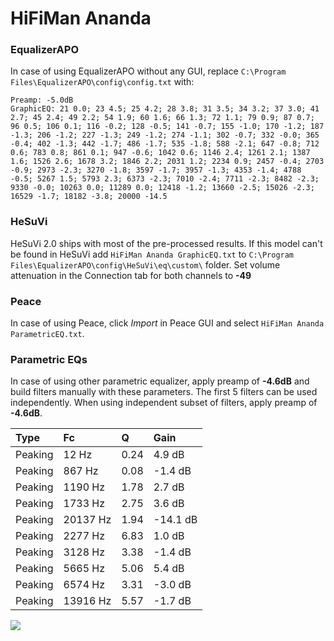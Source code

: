 # HiFiMan Ananda

### EqualizerAPO
In case of using EqualizerAPO without any GUI, replace `C:\Program Files\EqualizerAPO\config\config.txt`
with:
```
Preamp: -5.0dB
GraphicEQ: 21 0.0; 23 4.5; 25 4.2; 28 3.8; 31 3.5; 34 3.2; 37 3.0; 41 2.7; 45 2.4; 49 2.2; 54 1.9; 60 1.6; 66 1.3; 72 1.1; 79 0.9; 87 0.7; 96 0.5; 106 0.1; 116 -0.2; 128 -0.5; 141 -0.7; 155 -1.0; 170 -1.2; 187 -1.3; 206 -1.2; 227 -1.3; 249 -1.2; 274 -1.1; 302 -0.7; 332 -0.0; 365 -0.4; 402 -1.3; 442 -1.7; 486 -1.7; 535 -1.8; 588 -2.1; 647 -0.8; 712 0.6; 783 0.8; 861 0.1; 947 -0.6; 1042 0.6; 1146 2.4; 1261 2.1; 1387 1.6; 1526 2.6; 1678 3.2; 1846 2.2; 2031 1.2; 2234 0.9; 2457 -0.4; 2703 -0.9; 2973 -2.3; 3270 -1.8; 3597 -1.7; 3957 -1.3; 4353 -1.4; 4788 -0.5; 5267 1.5; 5793 2.3; 6373 -2.3; 7010 -2.4; 7711 -2.3; 8482 -2.3; 9330 -0.0; 10263 0.0; 11289 0.0; 12418 -1.2; 13660 -2.5; 15026 -2.3; 16529 -1.7; 18182 -3.8; 20000 -14.5
```

### HeSuVi
HeSuVi 2.0 ships with most of the pre-processed results. If this model can't be found in HeSuVi add
`HiFiMan Ananda GraphicEQ.txt` to `C:\Program Files\EqualizerAPO\config\HeSuVi\eq\custom\` folder.
Set volume attenuation in the Connection tab for both channels to **-49**

### Peace
In case of using Peace, click *Import* in Peace GUI and select `HiFiMan Ananda ParametricEQ.txt`.

### Parametric EQs
In case of using other parametric equalizer, apply preamp of **-4.6dB** and build filters manually
with these parameters. The first 5 filters can be used independently.
When using independent subset of filters, apply preamp of **-4.6dB**.

| Type    | Fc       |    Q | Gain     |
|:--------|:---------|:-----|:---------|
| Peaking | 12 Hz    | 0.24 | 4.9 dB   |
| Peaking | 867 Hz   | 0.08 | -1.4 dB  |
| Peaking | 1190 Hz  | 1.78 | 2.7 dB   |
| Peaking | 1733 Hz  | 2.75 | 3.6 dB   |
| Peaking | 20137 Hz | 1.94 | -14.1 dB |
| Peaking | 2277 Hz  | 6.83 | 1.0 dB   |
| Peaking | 3128 Hz  | 3.38 | -1.4 dB  |
| Peaking | 5665 Hz  | 5.06 | 5.4 dB   |
| Peaking | 6574 Hz  | 3.31 | -3.0 dB  |
| Peaking | 13916 Hz | 5.57 | -1.7 dB  |

![](https://raw.githubusercontent.com/jaakkopasanen/AutoEq/master/results/rtings/avg/HiFiMan%20Ananda/HiFiMan%20Ananda.png)